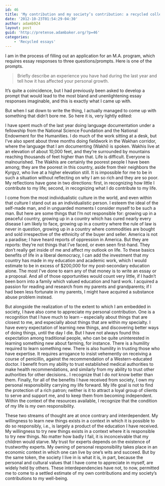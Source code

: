 ```yaml
---
id: 46
title: 'My contribution and my society’s contribution: a recycled college admission essay'
date: '2012-10-23T01:54:29-04:30'
author: adamb924
layout: post
guid: 'http://pretense.adambaker.org/?p=46'
categories:
    - 'Recycled essays'
---
```


I am in the process of filling out an application for an M.A. program, which requires essay responses to three questions/prompts. Here is one of the prompts.

> Briefly describe an experience you have had during the last year and tell how it has affected your personal growth.

It’s quite a coincidence, but I had previously been asked to develop a prompt that would lead to the most bland and unenlightening essay responses imaginable, and this is exactly what I came up with.

But when I sat down to write the thing, I actually managed to come up with something that didn’t bore me. So here it is, very lightly edited:

I have spent much of the last year doing language documentation under a fellowship from the National Science Foundation and the National Endowment for the Humanities. I do much of the work sitting at a desk, but I’ve also spent about three months doing fieldwork in the Wakhan corridor, where the language that I am documenting (Wakhi) is spoken. Wakhis live at an elevation of about 10,000 feet, and they’re surrounded by mountains reaching thousands of feet higher than that. Life is difficult. Everyone is malnourished. The Wakhis are certainly the poorest people I have been among; they are the poorest in this country, aside from their neighbors the Kyrgyz, who live at a higher elevation still. It is impossible for me to be in such a situation without reflecting on why I am so rich and they are so poor. My reflections have gone in two directions: first, in recognizing how little I contribute to my life; second, in recognizing what I do contribute to my life.

I come from the most individualistic culture in the world, and even within that culture I stand out as an individualistic person. I esteem the ideal of the self-made man, and in unguarded moments I consider myself to be such a man. But here are some things that I’m not responsible for: growing up in a peaceful country, growing up in a country which has cured nearly every disease I am likely to face, growing up in a country where the rule of law is never in question, growing up in a country where commodities are bought and sold irrespective of the ethnicity of the buyer and seller. America is not a paradise; I have heard reports of oppression in America. But they are reports: they’re not things that I’ve faced, or even seen first-hand. They don’t really get inside of me and affect my outlook on life. To these basics benefits of life in a liberal democracy, I can add the investment that my country has made in my education and academic work, which I would estimate to be in excess of $200,000 for my post-secondary education alone. The most I’ve done to earn any of that money is to write an essay or a proposal. And all of those opportunities would count very little, if I hadn’t been born into a family which valued education and hard work. I acquired a passion for reading and research from my parents and grandparents; if I had been less fortunate in my parents, I might have acquired a substance abuse problem instead.

But alongside the realization of to the extent to which I am embedded in society, I have also come to appreciate my personal contribution. One is a recognition that I have much to learn – especially about things that are closest to me, and especially about things that are within my specialty. I have every expectation of learning new things, and discovering better ways of doing things, until the day I die. But I have not always found this expectation among traditional people, who can be quite uninterested in learning something new about farming, for instance. There is a humility required to learn something new. There is also humility in trusting those who have expertise. It requires arrogance to insist vehemently on receiving a course of penicillin, against the recommendation of a Western-educated doctor. I benefit from my ability to trust established medical authorities to make health recommendations, and similarly from my ability to trust other authorities for other decisions.. I recognize that I do *not* know better than them. Finally, for all of the benefits I have received from society, I own my personal responsibility carrying my life forward. My life goal is not to find the protection of a rich patron; neither is it to attract a loyal group of clients to serve and support me, and to keep them from becoming independent. Within the context of the resources available, I recognize that the condition of my life is my own responsibility.

These two streams of thought are at once contrary and interdependent. My willingness to learn new things exists in a context in which it is possible to do so responsibly, i.e., is largely a product of the education I have received. My willingness to try new things exists in a context where it is responsible to try new things. No matter how badly I fail, it is inconceivable that my children would starve. My trust for experts depends on the existence of trustworthy experts. My owning of personal responsibility takes place in an economic context in which one can live by one’s wits and succeed. But by the same token, the society I live in is what it is, in part, because the personal and cultural values that I have come to appreciate in myself, are widely held by others. These interdependencies have not, to now, permitted me to come to a settled estimate of my own contributions and my society’s contributions to my well-being.